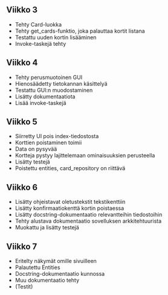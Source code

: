 ## Viikko 3

- Tehty Card-luokka
- Tehty get_cards-funktio, joka palauttaa kortit listana
- Testattu uuden kortin lisääminen
- Invoke-taskejä tehty

## Viikko 4
- Tehty perusmuotoinen GUI
- Hienosäädetty tietokannan käsittelyä
- Testattu GUI:n muodostaminen
- Lisätty dokumentaatiota
- Lisää invoke-taskejä

## Viikko 5
- Siirretty UI pois index-tiedostosta
- Korttien poistaminen toimii
- Data on pysyvää
- Kortteja pystyy lajittelemaan ominaisuuksien perusteella
- Lisätty testejä
- Poistettu entities, card_repository on riittävä

## Viikko 6
- Lisätty ohjeistavat oletustekstit tekstikenttiin
- Lisätty konfirmaatiokenttä kortin poistaessa
- Lisätty docstring-dokumentaatio relevantteihin tiedostoihin
- Tehty alustava dokumentaatio sovelluksen arkkitehtuurista
- Muokattu ja lisätty testejä

## Viikko 7
- Eritelty näkymät omille sivuilleen
- Palautettu Entities
- Docstring-dokumentaatio kunnossa
- Muu dokumentaatio tehty
- (Testit)